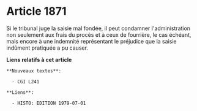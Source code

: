 # Article 1871

Si le tribunal juge la saisie mal fondée, il peut condamner l'administration non seulement aux frais du procès et à ceux de
fourrière, le cas échéant, mais encore à une indemnité représentant le préjudice que la saisie indûment pratiquée a pu
causer.

**Liens relatifs à cet article**

	**Nouveaux textes**:

	  - CGI L241

	**Liens**:

	  - HISTO: EDITION 1979-07-01
